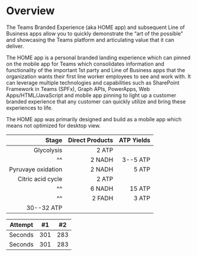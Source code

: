 
# Overview

The Teams Branded Experience (aka HOME app) and subsequent Line of Business apps allow you to quickly demonstrate the “art of the possible” and showcasing the Teams platform and articulating value that it can deliver. 

The HOME app is a personal branded landing experience which can pinned on the mobile app for Teams which consolidates information and functionality of the important 1st party and Line of Business apps that the organization wants their first line worker employees to see and work with. It can leverage multiple technologies and capabilities such as SharePoint Framework in Teams (SPFx), Graph APIs, PowerApps, Web Apps/HTML/JavaScript and mobile app pinning to light up a customer branded experience that any customer can quickly utilize and bring these experiences to life.

The HOME app was primarily designed and build as a mobile app which means not optimized for desktop view.

|              Stage | Direct Products | ATP Yields |
| -----------------: | --------------: | ---------: |
|         Glycolysis |           2 ATP |            |
|                 ^^ |          2 NADH |   3--5 ATP |
| Pyruvaye oxidation |          2 NADH |      5 ATP |
|  Citric acid cycle |          2 ATP              ||
|                 ^^ |          6 NADH |     15 ATP |
|                 ^^ |          2 FADH |      3 ATP |
|                                   30--32 ATP    |||



| Attempt | #1 | #2 |
| :---: | :---: | :---: |
| Seconds | 301 | 283 |
| Seconds | 301 | 283 |


